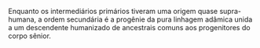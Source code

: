 ﻿Enquanto os intermediários primários tiveram uma origem quase supra-humana, a ordem secundária é a progênie da pura linhagem adâmica unida a um descendente humanizado de ancestrais comuns aos progenitores do corpo sênior.
